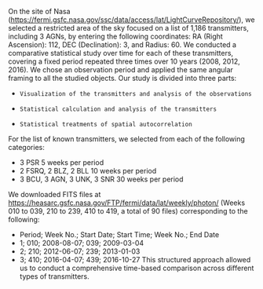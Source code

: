 On the site of Nasa (https://fermi.gsfc.nasa.gov/ssc/data/access/lat/LightCurveRepository/), we selected  a restricted area of the sky focused on a list of 1,186 transmitters, including 3 AGNs, by entering the following coordinates: RA (Right Ascension): 112, DEC (Declination): 3, and Radius: 60.
We conducted a comparative statistical study over time for each of these transmitters, covering a fixed period repeated three times over 10 years (2008, 2012, 2016). We chose an observation period and applied the same angular framing to all the studied objects.
Our study is divided into three parts:
-     Visualization of the transmitters and analysis of the observations
-     Statistical calculation and analysis of the transmitters
-     Statistical treatments of spatial autocorrelation
For the list of known transmitters, we selected from each of the following categories:
-  3	PSR	5 weeks per period
-  2 FSRQ, 2 BLZ, 2 BLL	10 weeks per period
-  3 BCU, 3 AGN, 3 UNK, 3 SNR 30 weeks per period

We downloaded FITS files at https://heasarc.gsfc.nasa.gov/FTP/fermi/data/lat/weekly/photon/ (Weeks 010 to 039, 210 to 239, 410 to 419, a total of 90 files) corresponding to the following:
- Period;	Week No.;	Start Date;	Start Time;	Week No.;	End Date
- 1;	010;	2008-08-07;		039;	2009-03-04
- 2;	210;	2012-06-07;		239;	2013-01-03
- 3;	410;	2016-04-07;		439;	2016-10-27
This structured approach allowed us to conduct a comprehensive time-based comparison across different types of transmitters.

